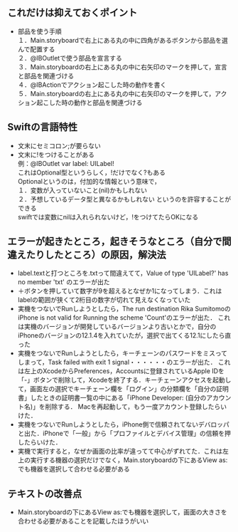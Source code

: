 ## これだけは抑えておくポイント
- 部品を使う手順  
１．Main.storyboardで右上にある丸の中に四角があるボタンから部品を選んで配置する  
２．@IBOutletで使う部品を宣言する  
３．Main.storyboardの右上にある丸の中に右矢印のマークを押して，宣言と部品を関連づける  
４．@IBActionでアクション起こした時の動作を書く  
５．Main.storyboardの右上にある丸の中に右矢印のマークを押して，アクション起こした時の動作と部品を関連づける  


## Swiftの言語特性
- 文末にセミコロン;が要らない
- 文末に!をつけることがある  
  例：@IBOutlet var label: UILabel!  
  これはOptional型というらしく，!だけでなく?もある  
  Optionalというのは，付加的な情報という意味で，  
  １．変数が入っていないこと(nil)かもしれない  
  ２．予想しているデータ型と異なるかもしれない というのを許容することができる  
  swiftでは変数にnilは入れられないけど，!をつけてたらOKになる
  
## エラーが起きたところ，起きそうなところ（自分で間違えたりしたところ）の原因，解決法
- label.textと打つところを.txtって間違えてて，Value of type 'UILabel?' has no member 'txt' のエラーが出た  
- ＋ボタンを押していて数字が9を超えるとなぜか1になってしまう．これはlabelの範囲が狭くて2桁目の数字が切れて見えなくなっていた  
- 実機をつないでRunしようとしたら，The run destination Rika SumitomoのiPhone is not valid for Running the scheme 'Count'のエラーが出た．
これは実機のバージョンが開発しているバージョンより古いとかで，自分のiPhoneのバージョンの12.1.4を入れていたが，選択で出てくる12.1にしたら直った
- 実機をつないでRunしようとしたら，キーチェーンのパスワードをミスってしまって，Task failed with exit 1 signal・・・・・・のエラーが出た．
これは左上のXcodeからPreferences，Accountsに登録されているApple IDを「-」ボタンで削除して，Xcodeを終了する．キーチェーンアクセスを起動して，画面左の選択でキーチェーン欄を「ログイン」の分類欄を「自分の証明書」したときの証明書一覧の中にある「iPhone Developer: (自分のアカウント名)」を削除する．
Macを再起動して，もう一度アカウント登録したらいけた．
- 実機をつないでRunしようとしたら，iPhone側で信頼されてないデバロッパと出た．iPhoneで「一般」から「プロファイルとデバイス管理」の信頼を押したらいけた．  
- 実機で実行すると，なぜか画面の比率が違ってて中心がずれてた．これは左上の実行する機器の選択だけでなく，Main.storyboardの下にあるView as:でも機器を選択して合わせる必要がある

## テキストの改善点
- Main.storyboardの下にあるView as:でも機器を選択して，画面の大きさを合わせる必要があることを記載したほうがいい


